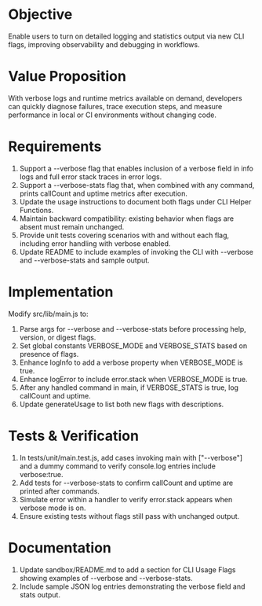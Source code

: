 # Objective
Enable users to turn on detailed logging and statistics output via new CLI flags, improving observability and debugging in workflows.

# Value Proposition
With verbose logs and runtime metrics available on demand, developers can quickly diagnose failures, trace execution steps, and measure performance in local or CI environments without changing code.

# Requirements
1. Support a --verbose flag that enables inclusion of a verbose field in info logs and full error stack traces in error logs.
2. Support a --verbose-stats flag that, when combined with any command, prints callCount and uptime metrics after execution.
3. Update the usage instructions to document both flags under CLI Helper Functions.
4. Maintain backward compatibility: existing behavior when flags are absent must remain unchanged.
5. Provide unit tests covering scenarios with and without each flag, including error handling with verbose enabled.
6. Update README to include examples of invoking the CLI with --verbose and --verbose-stats and sample output.

# Implementation
Modify src/lib/main.js to:
1. Parse args for --verbose and --verbose-stats before processing help, version, or digest flags.
2. Set global constants VERBOSE_MODE and VERBOSE_STATS based on presence of flags.
3. Enhance logInfo to add a verbose property when VERBOSE_MODE is true.
4. Enhance logError to include error.stack when VERBOSE_MODE is true.
5. After any handled command in main, if VERBOSE_STATS is true, log callCount and uptime.
6. Update generateUsage to list both new flags with descriptions.

# Tests & Verification
1. In tests/unit/main.test.js, add cases invoking main with ["--verbose"] and a dummy command to verify console.log entries include verbose:true.
2. Add tests for --verbose-stats to confirm callCount and uptime are printed after commands.
3. Simulate error within a handler to verify error.stack appears when verbose mode is on.
4. Ensure existing tests without flags still pass with unchanged output.

# Documentation
1. Update sandbox/README.md to add a section for CLI Usage Flags showing examples of --verbose and --verbose-stats.
2. Include sample JSON log entries demonstrating the verbose field and stats output.
